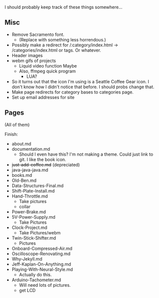 I should probably keep track of these things somewhere...

## Misc
- Remove Sacramento font.
  - (Replace with something less horrendous.)
- Possibly make a redirect for /:category/index.html -> /categories/index.html or tags. Or whatever.
- Header images
- webm gifs of projects
  - Liquid video function Maybe
  - Also, ffmpeg quick program
    - LUA?
- So it turns out that the icon I'm using is a Seattle Coffee Gear icon. I don't know how I didn't notice that before. I should probs change that.
- Make page redirects for category bases to categories page.
- Set up email addresses for site

## Pages
(All of them)

Finish:  
- about.md
- documentation.md
  - Should I even have this? I'm not making a theme. Could just link to git. I like the book icon.
- ~~just-add-coffee.md~~ (depreciated)
- java-java-java.md
- books.md
- Old-Ben.md
- Data-Structures-Final.md
- Shift-Plate-Install.md
- Hand-Throttle.md
  - Take pictures
  - collar
- Power-Brake.md
- 5V-Power-Supply.md
  - Take Pictures
- Clock-Project.md
  - Take Pictures/webm
- Twin-Stick-Shifter.md
  - Pictures
- Onboard-Compressed-Air.md
- Oscilloscope-Renovating.md
- Why-Jekyll.md
- Jeff-Kaplan-On-Anything.md
- Playing-With-Neural-Style.md
  - Actually do this.
- Arduino-Tachometer.md
  - Will need lots of pictures.
  - get LCD
